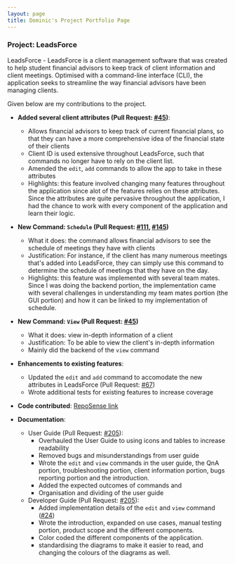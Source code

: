 ```yaml
---
layout: page
title: Dominic's Project Portfolio Page
---
```


### Project: LeadsForce

LeadsForce - LeadsForce is a client management software that was created to help student financial advisors to keep track of client information and client meetings. Optimised with a command-line interface (CLI), the application seeks to streamline the way financial advisors have been managing clients.

Given below are my contributions to the project.

* **Added several client attributes (Pull Request: [#45](https://github.com/AY2122S1-CS2103T-T17-3/tp/pull/45))**:
  * Allows financial advisors to keep track of current financial plans, so that they can have a more comprehensive idea of the financial state of their clients
  * Client ID is used extensive throughout LeadsForce, such that commands no longer have to rely on the client list.
  * Amended the `edit`, `add` commands to allow the app to take in these attributes
  * Highlights: this feature involved changing many features throughout the application since alot of the features relies on these attributes. Since the attributes are quite pervasive throughout the application, I had the chance to work with every component of the application and learn their logic. 

* **New Command: `Schedule` (Pull Request: [#111](https://github.com/AY2122S1-CS2103T-T17-3/tp/pull/111), [#145](https://github.com/AY2122S1-CS2103T-T17-3/tp/pull/145))**
  * What it does: the command allows financial advisors to see the schedule of meetings they have with clients
  * Justification: For instance, if the client has many numerous meetings that's added into LeadsForce, they can simply use this command to determine the schedule of meetings that they have on the day.
  * Highlights: this feature was implemented with several team mates. Since I was doing the backend portion, the implementation came with several challenges in understanding my team mates portion (the GUI portion) and how it can be linked to my implementation of schedule. 

* **New Command: `View` (Pull Request: [#45](https://github.com/AY2122S1-CS2103T-T17-3/tp/pull/45/files))**
  * What it does: view in-depth information of a client
  * Justification: To be able to view the client's in-depth information 
  * Mainly did the backend of the `view` command

* **Enhancements to existing features**:
  * Updated the `edit` and `add` command to accomodate the new attributes in LeadsForce (Pull Request: [#67](https://github.com/AY2122S1-CS2103T-T17-3/tp/pull/67))
  * Wrote additional tests for existing features to increase coverage

* **Code contributed**: [RepoSense link](https://nus-cs2103-ay2122s1.github.io/tp-dashboard/?search=t17&sort=groupTitle&sortWithin=title&timeframe=commit&mergegroup=&groupSelect=groupByRepos&breakdown=true&checkedFileTypes=docs~functional-code~test-code~other&since=2021-09-17&tabOpen=true&tabType=authorship&tabAuthor=Domszy&tabRepo=AY2122S1-CS2103T-T17-3%2Ftp%5Bmaster%5D&authorshipIsMergeGroup=false&authorshipFileTypes=docs~functional-code~test-code~other&authorshipIsBinaryFileTypeChecked=false)

* **Documentation**:
  * User Guide (Pull Request: [#205](https://github.com/AY2122S1-CS2103T-T17-3/tp/pull/205)):
    * Overhauled the User Guide to using icons and tables to increase readability
    * Removed bugs and misunderstandings from user guide
    * Wrote the `edit` and `view` commands in the user guide, the QnA portion, troubleshooting portion, client information portion, bugs reporting portion and the introduction.
    * Added the expected outcomes of commands and 
    * Organisation and dividing of the user guide
  * Developer Guide (Pull Request: [#205](https://github.com/AY2122S1-CS2103T-T17-3/tp/pull/205)):
    * Added implementation details of the `edit` and `view` command ([#24](https://github.com/AY2122S1-CS2103T-T17-3/tp/pull/24))
    * Wrote the introduction, expanded on use cases, manual testing portion, product scope and the different components.
    * Color coded the different components of the application.
    * standardising the diagrams to make it easier to read, and changing the colours of the diagrams as well.

